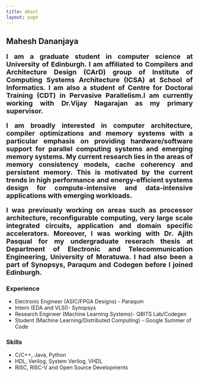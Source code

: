 ```yaml
---
title: About
layout: page
---
```

<h2>Mahesh Dananjaya</h2>

<body>
<font size="4">
<p align="justify"><strong>I am a graduate student in computer science at <a style="text-decoration:none" href="https://www.ed.ac.uk/">University of Edinburgh</a>. I am affiliated to <a style="text-decoration:none" href="http://www.icsa.informatics.ed.ac.uk/compilers/">Compilers and Architecture Design (CArD)</a> group of <a style="text-decoration:none" href="http://web.inf.ed.ac.uk/icsa/">Institute of Computing Systems Architecture (ICSA)</a> at School of  <a style="text-decoration:none" href="http://www.inf.ed.ac.uk/">Informatics</a>. I am also a student of Centre for Doctoral Training (CDT) in <a style="text-decoration:none" href="http://web.inf.ed.ac.uk/infweb/student-services/cdt/pervasive-parallelism">Pervasive Parallelism</a>.I am currently working with <a style="text-decoration:none" href="http://homepages.inf.ed.ac.uk/vnagaraj/">Dr.Vijay Nagarajan</a> as my primary supervisor.</strong></p>

<p align="justify"><strong> I am broadly interested in computer architecture, compiler optimizations and memory systems with a particular emphasis on providing hardware/software support for parallel computing systems and emerging memory systems. My current research lies in the areas of <b>memory consistency models</b>, <b>cache coherency</b> and <b>persistent memory</b>. This is motivated by the current trends in high performance and energy-efficient systems design for compute-intensive and data-intensive applications with emerging workloads.</strong></p> 
 
<p align="justify"><strong>I was previously working on areas such as processor architecture, reconfigurable computing, very large scale integrated circuits, application and domain specific accelerators. Moreover, I was working with <a style="text-decoration:none" href="http://www.ent.mrt.ac.lk/~pasqual/">Dr. Ajith Pasqual</a> for my undergraduate reserach thesis at Department of Electronic and Telecommunication Engineering, University of Moratuwa. I had also been a part of Synopsys, Paraqum and Codegen before I joined Edinburgh. </strong></p>
</font>

<h3>Experience</h3>
<ul class="skill-list">
	<li>Electronic Engineer (ASIC/FPGA Designs) - Paraqum</li>
	<li>Intern (EDA and VLSI)- Synopsys</li>
	<li>Research Engineer (Machine Learning Systems)- QBITS Lab/Codegen</li>
	<li>Student (Machine Learning/Distributed Computing) - Google Summer of Code</li>
        
</ul>

<h3>Skills</h3>
<ul class="skill-list">
	<li>C/C++, Java, Python</li>
	<li>HDL, Verilog, System Verilog, VHDL</li>
	<li>RISC, RISC-V and Open Source Developments</li>

</ul>

<p hidden>I am currently live in Edinburgh, one of the most beautiful cities around the world.
![Profile Image]({{ site.url }}/{{ site.cover }})
</p>

</body>

